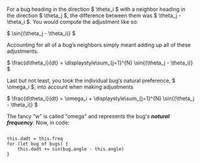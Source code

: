 <p class="main-text small-text">
    For a bug heading in the direction $ \theta_i $ with a neighbor heading in the direction $ \theta_j $, the difference between them was $ \theta_j - \theta_i $. You would compute the adjustment like so:
</p>
<p class="main-text small-text">
    $ \sin{(\theta_j - \theta_i)} $
</p>
<p class="main-text small-text">
    Accounting for all of a bug’s neighbors simply meant adding up all of these adjustments.
</p>
<p class="main-text small-text">
    $ \frac{d\theta_i}{dt} = \displaystyle\sum_{j=1}^{N} \sin{(\theta_j - \theta_i)} $
</p>
<p class="main-text small-text">
    Last but not least, you took the individual bug’s natural preference, $ \omega_i $, into account when making adjustments
</p>
<p class="main-text small-text">
    $ \frac{d\theta_i}{dt} = \omega_i + \displaystyle\sum_{j=1}^{N} \sin{(\theta_j - \theta_i)} $
</p>
<p class="main-text small-text">
     The fancy "w" is called "omega" and represents the bug's <strong><em>natural frequency</em></strong>. Now, in code:
</p>
<pre><code data-trim class="language-javascript">
this.dadt = this.freq
for (let bug of bugs) {
    this.dadt += sin(bug.angle - this.angle)
}
</code></pre>